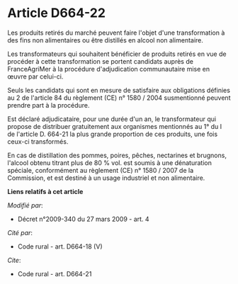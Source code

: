 # Article D664-22

Les produits retirés du marché peuvent faire l'objet d'une transformation à des fins non alimentaires ou être distillés en
alcool non alimentaire. 

Les transformateurs qui souhaitent bénéficier de produits retirés en vue de procéder à cette transformation se portent
candidats auprès de FranceAgriMer à la procédure d'adjudication communautaire mise en œuvre par celui-ci. 

Seuls les candidats qui sont en mesure de satisfaire aux obligations définies au 2 de l'article 84 du règlement (CE) n°
1580 / 2004 susmentionné peuvent prendre part à la procédure. 

Est déclaré adjudicataire, pour une durée d'un an, le transformateur qui propose de distribuer gratuitement aux organismes
mentionnés au 1° du I de l'article D. 664-21 la plus grande proportion de ces produits, une fois ceux-ci transformés. 

En cas de distillation des pommes, poires, pêches, nectarines et brugnons, l'alcool obtenu titrant plus de 80 % vol. est
soumis à une dénaturation spéciale, conformément au règlement (CE) n° 1580 / 2007 de la Commission, et est destiné à un usage
industriel et non alimentaire.

**Liens relatifs à cet article**

_Modifié par_:

  - Décret n°2009-340 du 27 mars 2009 - art. 4

_Cité par_:

  - Code rural - art. D664-18 (V)

_Cite_:

  - Code rural - art. D664-21
